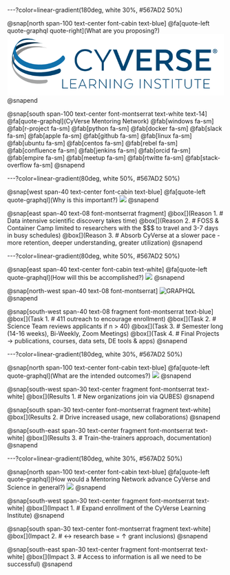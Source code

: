 ---?color=linear-gradient(180deg, white 30%, #567AD2 50%)

@snap[north span-100 text-center font-cabin text-blue]
@fa[quote-left quote-graphql quote-right](What are you proposing?)
![GRAPHQL](/assets/imagery/cyverse_cmyk.png)
@snapend

@snap[south span-100 text-center font-montserrat text-white text-14]
@fa[quote-graphql](CyVerse Mentoring Network)
@fab[windows fa-sm] @fab[r-project fa-sm] @fab[python fa-sm] @fab[docker fa-sm] @fab[slack fa-sm] @fab[apple fa-sm]  @fab[github fa-sm] @fab[linux fa-sm] @fab[ubuntu fa-sm] @fab[centos fa-sm] 
@fab[rebel fa-sm] @fab[confluence fa-sm] @fab[jenkins fa-sm] @fab[orcid fa-sm] @fab[empire fa-sm] @fab[meetup fa-sm] @fab[rtwitte fa-sm] @fab[stack-overflow fa-sm] 
@snapend

---?color=linear-gradient(80deg, white 50%, #567AD2 50%)

@snap[west span-40 text-center font-cabin text-blue]
@fa[quote-left quote-graphql](Why is this important?)
<img src="https://media.giphy.com/media/xTiQyKnqAjwCJ2vdUQ/giphy.gif" height="200">
@snapend

@snap[east span-40 text-08 font-montserrat fragment]
@box[](Reason 1. # Data intensive scientific discovery takes time)
@box[](Reason 2. # FOSS & Container Camp limited to researchers with the $$$ to travel and 3-7 days in busy schedules)
@box[](Reason 3. # Absorb CyVerse at a slower pace - more retention, deeper understanding, greater utilization)
@snapend

---?color=linear-gradient(80deg, white 50%, #567AD2 50%)

@snap[east span-40 text-center font-cabin text-white]
@fa[quote-left quote-graphql](How will this be accomplished?)
<img src="https://media.giphy.com/media/l0O9y4U1Ju9TEmTZK/giphy.gif" height="200">
@snapend

@snap[north-west span-40 text-08 font-montserrat]
![GRAPHQL](https://qubeshub.org/app/site/media/images/shared/logos/qubes_logo_tagline.png)
@snapend

@snap[south-west span-40 text-08 fragment font-montserrat text-blue]
@box[](Task 1. # 411 outreach to encourage enrollment)
@box[](Task 2. # Science Team reviews applicants if n > 40)
@box[](Task 3. # Semester long (14-16 weeks), Bi-Weekly, Zoom Meetings)
@box[](Task 4. # Final Projects → publications, courses, data sets, DE tools & apps)
@snapend

---?color=linear-gradient(180deg, white 30%, #567AD2 50%)

@snap[north span-100 text-center font-cabin text-blue]
@fa[quote-left quote-graphql](What are the intended outcomes?)
<img src="https://media.giphy.com/media/xTiQyqOfjVs9qDHtqE/giphy.gif" height="200">
@snapend

@snap[south-west span-30 text-center fragment font-montserrat text-white]
@box[](Results 1. # New organizations join via QUBES)
@snapend

@snap[south span-30 text-center font-montserrat fragment text-white]
@box[](Results 2. # Drive increased usage, new collaborations)
@snapend

@snap[south-east span-30 text-center fragment font-montserrat text-white]
@box[](Results 3. # Train-the-trainers approach, documentation)
@snapend

---?color=linear-gradient(180deg, white 30%, #567AD2 50%)

@snap[north span-100 text-center font-cabin text-blue]
@fa[quote-left quote-graphql](How would a Mentoring Network advance CyVerse and Science in general?)
<img src="https://media.giphy.com/media/3og0IMJcSI8p6hYQXS/giphy.gif" height="200">
@snapend

@snap[south-west span-30 text-center fragment font-montserrat text-white]
@box[](Impact 1. # Expand enrollment of the CyVerse Learning Institute)
@snapend

@snap[south span-30 text-center font-montserrat fragment text-white]
@box[](Impact 2. # ↔ research base = ↑ grant inclusions)
@snapend

@snap[south-east span-30 text-center fragment font-montserrat text-white]
@box[](Impact 3. # Access to information is all we need to be successful)
@snapend
